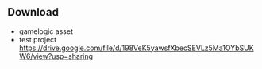# 



## Download 

- gamelogic asset
- test project https://drive.google.com/file/d/198VeK5yawsfXbecSEVLz5Ma1OYbSUKW6/view?usp=sharing
